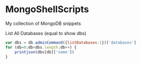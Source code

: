 # MongoShellScripts
My collection of MongoDB snippets

List All Databases (equal to show dbs)

```javascript
var dbs = db.adminCommand({listDatabases:1})['databases']
for (db=0;db<dbs.length;db++) {
	printjson(dbs[db]['name'])
}
```

